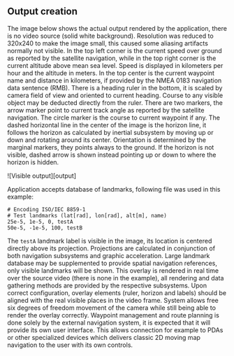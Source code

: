 ## Output creation

The image below shows the actual output rendered by the application, there is no video source (solid white background).
Resolution was reduced to 320x240 to make the image small, this caused some aliasing artifacts normally not visible.
In the top left corner is the current speed over ground as reported by the satellite navigation,
while in the top right corner is the current altitude above mean sea level.
Speed is displayed in kilometers per hour and the altitude in meters.
In the top center is the current waypoint name and distance in kilometers, if provided by the NMEA 0183 navigation data sentence (RMB).
There is a heading ruler in the bottom, it is scaled by camera field of view and oriented to current heading.
Course to any visible object may be deducted directly from the ruler.
There are two markers, the arrow marker point to current track angle as reported by the satellite navigation.
The circle marker is the course to current waypoint if any.
The dashed horizontal line in the center of the image is the horizon line,
it follows the horizon as calculated by inertial subsystem by moving up or down and rotating around its center.
Orientation is determined by the marginal markers, they points always to the ground.
If the horizon is not visible, dashed arrow is shown instead pointing up or down to where the horizon is hidden.

![Visible output][output]

Application accepts database of landmarks, following file was used in this example:

```{.python}
# Encoding ISO/IEC 8859-1
# Test landmarks (lat[rad], lon[rad], alt[m], name)
25e-5, 1e-5, 0, testA
50e-5, -1e-5, 100, testB
```

The `testA` landmark label is visible in the image, its location is centered directly above its projection.
Projections are calculated in conjunction of both navigation subsystems and graphic acceleration.
Large landmark database may be supplemented to provide spatial navigation references,
only visible landmarks will be shown.
This overlay is rendered in real time over the source video (there is none in the example),
all rendering and data gathering methods are provided by the respective subsystems.
Upon correct configuration, overlay elements (ruler, horizon and labels) should be aligned
with the real visible places in the video frame.
System allows free six degrees of freedom movement of the camera while still being able to render the overlay correctly.
Waypoint management and route planning is done solely by the external navigation system,
it is expected that it will provide its own user interface.
This allows connection for example to PDAs or other specialized devices which delivers classic 2D moving map navigation to the user
with its own controls.

